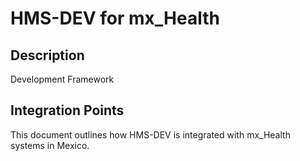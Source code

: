 # HMS-DEV for mx_Health

## Description

Development Framework

## Integration Points

This document outlines how HMS-DEV is integrated with mx_Health systems in Mexico.
